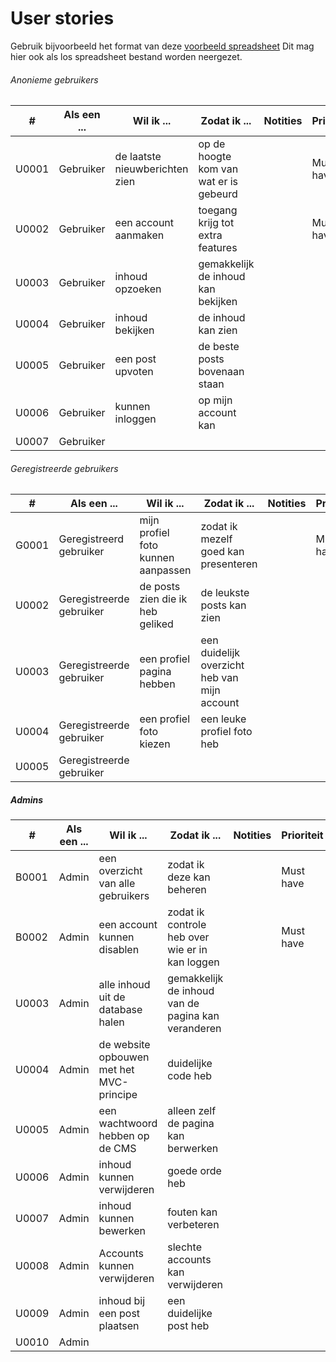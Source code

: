 # User stories

Gebruik bijvoorbeeld het format van deze [voorbeeld spreadsheet]
Dit mag hier ook als los spreadsheet bestand worden neergezet.

[voorbeeld spreadsheet]: <https://www.mountaingoatsoftware.com/blog/a-sample-format-for-a-spreadsheet-based-product-backlog>



###### Anonieme gebruikers

| # | Als een ... | Wil ik ... | Zodat ik ... | Notities | Prioriteit | Status |
| ------ | ------ | ------ | ------ | ------ | ------ | ------ |
| U0001 | Gebruiker | de laatste nieuwberichten zien | op de hoogte kom van wat er is gebeurd | | Must have | TODO |
| U0002 | Gebruiker | een account aanmaken | toegang krijg tot extra features | | Must have | TODO |
| U0003 | Gebruiker | inhoud opzoeken | gemakkelijk de inhoud kan bekijken |  |  | TODO |
| U0004 | Gebruiker | inhoud bekijken | de inhoud kan zien |  |  | TODO |
| U0005 | Gebruiker | een post upvoten | de beste posts bovenaan staan |  |  | TODO |
| U0006 | Gebruiker | kunnen inloggen | op mijn account kan |  |  | TODO |
| U0007 | Gebruiker |  |  |  |  | TODO |


###### Geregistreerde gebruikers
| # | Als een ... | Wil ik ... | Zodat ik ... | Notities | Prioriteit | Status |
| ------ | ------ | ------ | ------ | ------ | ------ | ------ |
| G0001 | Geregistreerd gebruiker | mijn profiel foto kunnen aanpassen | zodat ik mezelf goed kan presenteren | | Must have | TODO |
| U0002 | Geregistreerde gebruiker | de posts zien die ik heb geliked | de leukste posts kan zien |  |  | TODO |
| U0003 | Geregistreerde gebruiker | een profiel pagina hebben | een duidelijk overzicht heb van mijn account |  |  | TODO |
| U0004 | Geregistreerde gebruiker | een profiel foto kiezen | een leuke profiel foto heb |  |  | TODO |
| U0005 | Geregistreerde gebruiker |  |  |  |  | TODO |


##### Admins
| # | Als een ... | Wil ik ... | Zodat ik ... | Notities | Prioriteit | Status |
| ------ | ------ | ------ | ------ | ------ | ------ | ------ |
| B0001 | Admin | een overzicht van alle gebruikers | zodat ik deze kan beheren | | Must have | TODO |
| B0002 | Admin | een account kunnen disablen | zodat ik controle heb over wie er in kan loggen | | Must have | TODO |
| U0003 | Admin | alle inhoud uit de database halen | gemakkelijk de inhoud van de pagina kan veranderen |  |  | TODO |
| U0004 | Admin | de website opbouwen met het MVC-principe | duidelijke code heb |  |  | TODO |
| U0005 | Admin | een wachtwoord hebben op de CMS | alleen zelf de pagina kan berwerken |  |  | TODO |
| U0006 | Admin | inhoud kunnen verwijderen | goede orde heb |  |  | TODO |
| U0007 | Admin | inhoud kunnen bewerken | fouten kan verbeteren |  |  | TODO |
| U0008 | Admin | Accounts kunnen verwijderen | slechte accounts kan verwijderen |  |  | TODO |
| U0009 | Admin | inhoud bij een post plaatsen | een duidelijke post heb |  |  | TODO |
| U0010 | Admin |  |  |  |  | TODO |



